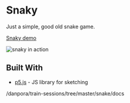# Snaky

Just a simple, good old snake game.

[Snaky demo](https://danpora.github.io/train-sessions/snake)

![snaky in action](https://github.com/danpora/danpora/train-sessions/snake/docs/snaky_screen.png)


## Built With

* [p5.js](https://p5js.org/) - JS library for sketching


/danpora/train-sessions/tree/master/snake/docs
